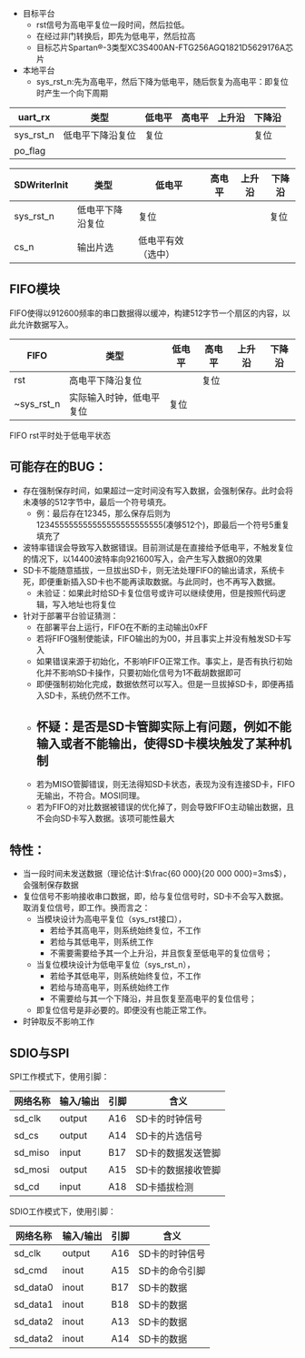 - 目标平台
  - rst信号为高电平复位一段时间，然后拉低。
  - 在经过非门转换后，即先为低电平，然后拉高
  - 目标芯片Spartan®-3类型XC3S400AN-FTG256AGQ1821D5629176A芯片
- 本地平台
  - sys_rst_n:先为高电平，然后下降为低电平，随后恢复为高电平：即复位时产生一个向下周期

| uart_rx | 类型 |低电平 | 高电平 | 上升沿 | 下降沿 |
| --- | --- | --- | --- | --- | --- |
| sys_rst_n | 低电平下降沿复位 | 复位 | | | 复位 |
| po_flag |

| SDWriterInit | 类型 |低电平 | 高电平 | 上升沿 | 下降沿 |
| --- | --- | --- | --- | --- | --- |
| sys_rst_n | 低电平下降沿复位 | 复位 | | | 复位 |
| cs_n | 输出片选 | 低电平有效（选中） |

## FIFO模块

FIFO使得以912600频率的串口数据得以缓冲，构建512字节一个扇区的内容，以此允许数据写入。

| FIFO | 类型 |低电平 | 高电平 | 上升沿 | 下降沿 |
| --- | --- | --- | --- | --- | --- |
| rst | 高电平下降沿复位 |  | 复位 | |  |
| ~sys_rst_n | 实际输入时钟，低电平复位 |  复位 | | |  |

FIFO rst平时处于低电平状态

## 可能存在的BUG：

- 存在强制保存时间，如果超过一定时间没有写入数据，会强制保存。此时会将未凑够的512字节中，最后一个符号填充。
  - 例：最后存在12345，那么保存后则为123455555555555555555555555(凑够512个)，即最后一个符号5重复填充了
- 波特率错误会导致写入数据错误。目前测试是在直接给予低电平，不触发复位的情况下，以14400波特率向921600写入，会产生写入数据0的效果
- SD卡不能随意插拔，一旦拔出SD卡，则无法处理FIFO的输出请求，系统卡死，即便重新插入SD卡也不能再读取数据。与此同时，也不再写入数据。
  - 未验证：如果此时给SD卡复位信号或许可以继续使用，但是按照代码逻辑，写入地址也将复位
- 针对于部署平台验证猜测：
  - 在部署平台上运行，FIFO在不断的主动输出0xFF
  - 若将FIFO强制使能读，FIFO输出的为00，并且事实上并没有触发SD卡写入
  - 如果错误来源于初始化，不影响FIFO正常工作。事实上，是否有执行初始化并不影响SD卡操作，只要初始化信号为1不截胡数据即可
  - 即便强制初始化完成，数据依然可以写入。但是一旦拔掉SD卡，即便再插入SD卡，系统仍然不工作。
  - ## 怀疑：是否是SD卡管脚实际上有问题，例如不能输入或者不能输出，使得SD卡模块触发了某种机制
  - 若为MISO管脚错误，则无法得知SD卡状态，表现为没有连接SD卡，FIFO无输出，不符合。MOSI同理。
  - 若为FIFO的对比数据被错误的优化掉了，则会导致FIFO主动输出数据，且不会向SD卡写入数据。该项可能性最大

## 特性：

- 当一段时间未发送数据（理论估计:$\frac{60 000}{20 000 000}=3ms$），会强制保存数据
- 复位信号不影响接收串口数据，即，给与复位信号时，SD卡不会写入数据。取消复位信号，即工作。换而言之：
  - 当模块设计为高电平复位（sys_rst接口），
    - 若给予其高电平，则系统始终复位，不工作
    - 若给与其低电平，则系统工作
    - 不需要需要给予其一个上升沿，并且恢复至低电平的复位信号；
  - 当复位模块设计为低电平复位（sys_rst_n），
    - 若给予其低电平，则系统始终复位，不工作
    - 若给与琦高电平，则系统始终工作
    - 不需要给与其一个下降沿，并且恢复至高电平的复位信号；
  - 即复位信号是非必要的。即便没有也能正常工作。
- 时钟取反不影响工作

## SDIO与SPI

SPI工作模式下，使用引脚：

| 网络名称 | 输入/输出 | 引脚 | 含义
| --- | --- | --- | --- |
|sd_clk|	output|	A16	|SD卡的时钟信号 |
|sd_cs|	output	|A14 	|SD卡的片选信号 |
|sd_miso|	input	|B17	|SD卡的数据发送管脚 |
|sd_mosi|	output|	A15|	SD卡的数据接收管脚
|sd_cd|	input	|A18|	SD卡插拔检测 |

SDIO工作模式下，使用引脚：

| 网络名称 | 输入/输出 | 引脚 | 含义
| --- | --- | --- | --- |
|sd_clk|	output|	A16	|SD卡的时钟信号
|sd_cmd|	inout	|A15 	|SD卡的命令引脚
|sd_data0|	inout	|B17	|SD卡的数据
|sd_data1|	inout|	B18|	SD卡的数据
|sd_data2|	inout	|A13|	SD卡的数据
|sd_data2|	inout	|A14|	SD卡的数据
